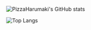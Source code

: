 ![PizzaHarumaki's GitHub stats](https://github-readme-stats.vercel.app/api?username=fhrk-78&show_icons=true&theme=transparent&locale=ja)

![Top Langs](https://github-readme-stats.vercel.app/api/top-langs/?username=fhrk-78&langs_count=15&layout=compact&theme=transparent&locale=ja)
